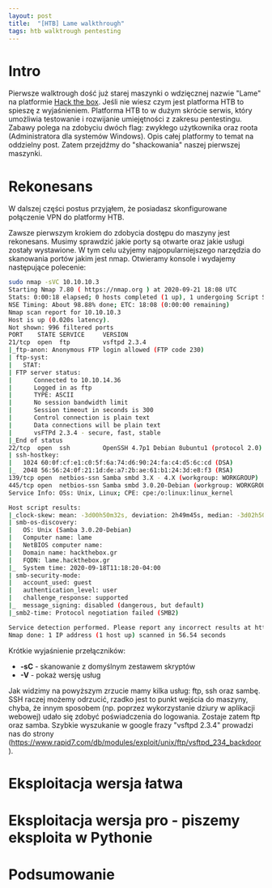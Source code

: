 ```yaml
---
layout: post
title:  "[HTB] Lame walkthrough"
tags: htb walktrough pentesting
---
```


# Intro

Pierwsze walktrough dość już starej maszynki o wdzięcznej nazwie "Lame" na platformie [Hack the box](https://www.hackthebox.eu/). Jeśli nie wiesz czym jest platforma HTB to spieszę z wyjaśnieniem. Platforma HTB to w dużym skrócie serwis, który umożliwia testowanie i rozwijanie umiejętności z zakresu pentestingu. Zabawy polega na zdobyciu dwóch flag: zwykłego użytkownika oraz roota (Administratora dla systemów Windows). Opis całej platformy to temat na oddzielny post. Zatem przejdźmy do "shackowania" naszej pierwszej maszynki.

# Rekonesans

W dalszej części postus przyjąłem, że posiadasz skonfigurowane połączenie VPN do platformy HTB. 

Zawsze pierwszym krokiem do zdobycia dostępu do maszyny jest rekonesans. Musimy sprawdzić jakie porty są otwarte oraz jakie usługi zostały wystawione. W tym celu użyjemy najpopularniejszego narzędzia do skanowania portów jakim jest nmap. Otwieramy konsole i wydajemy następujące polecenie:

```bash
sudo nmap -sVC 10.10.10.3
Starting Nmap 7.80 ( https://nmap.org ) at 2020-09-21 18:08 UTC
Stats: 0:00:18 elapsed; 0 hosts completed (1 up), 1 undergoing Script Scan
NSE Timing: About 98.88% done; ETC: 18:08 (0:00:00 remaining)
Nmap scan report for 10.10.10.3
Host is up (0.020s latency).
Not shown: 996 filtered ports
PORT    STATE SERVICE     VERSION
21/tcp  open  ftp         vsftpd 2.3.4
|_ftp-anon: Anonymous FTP login allowed (FTP code 230)
| ftp-syst: 
|   STAT: 
| FTP server status:
|      Connected to 10.10.14.36
|      Logged in as ftp
|      TYPE: ASCII
|      No session bandwidth limit
|      Session timeout in seconds is 300
|      Control connection is plain text
|      Data connections will be plain text
|      vsFTPd 2.3.4 - secure, fast, stable
|_End of status
22/tcp  open  ssh         OpenSSH 4.7p1 Debian 8ubuntu1 (protocol 2.0)
| ssh-hostkey: 
|   1024 60:0f:cf:e1:c0:5f:6a:74:d6:90:24:fa:c4:d5:6c:cd (DSA)
|_  2048 56:56:24:0f:21:1d:de:a7:2b:ae:61:b1:24:3d:e8:f3 (RSA)
139/tcp open  netbios-ssn Samba smbd 3.X - 4.X (workgroup: WORKGROUP)
445/tcp open  netbios-ssn Samba smbd 3.0.20-Debian (workgroup: WORKGROUP)
Service Info: OSs: Unix, Linux; CPE: cpe:/o:linux:linux_kernel

Host script results:
|_clock-skew: mean: -3d00h50m32s, deviation: 2h49m45s, median: -3d02h50m35s
| smb-os-discovery: 
|   OS: Unix (Samba 3.0.20-Debian)
|   Computer name: lame
|   NetBIOS computer name: 
|   Domain name: hackthebox.gr
|   FQDN: lame.hackthebox.gr
|_  System time: 2020-09-18T11:18:20-04:00
| smb-security-mode: 
|   account_used: guest
|   authentication_level: user
|   challenge_response: supported
|_  message_signing: disabled (dangerous, but default)
|_smb2-time: Protocol negotiation failed (SMB2)

Service detection performed. Please report any incorrect results at https://nmap.org/submit/ .
Nmap done: 1 IP address (1 host up) scanned in 56.54 seconds

```

Krótkie wyjaśnienie przełączników:
* **-sC** - skanowanie z domyślnym zestawem skryptów
* **-V** - pokaż wersję usług

Jak widzimy na powyższym zrzucie mamy kilka usług: ftp, ssh oraz sambę. SSH raczej możemy odrzucić, rzadko jest to punkt wejścia do maszyny, chyba, że innym sposobem (np. poprzez wykorzystanie dziury w aplikacji webowej) udało się zdobyć poświadczenia do logowania. Zostaje zatem ftp oraz samba. Szybkie wyszukanie w google frazy "vsftpd 2.3.4" prowadzi nas do strony (https://www.rapid7.com/db/modules/exploit/unix/ftp/vsftpd_234_backdoor).


# Eksploitacja wersja łatwa
# Eksploitacja wersja pro - piszemy eksploita w Pythonie
# Podsumowanie
